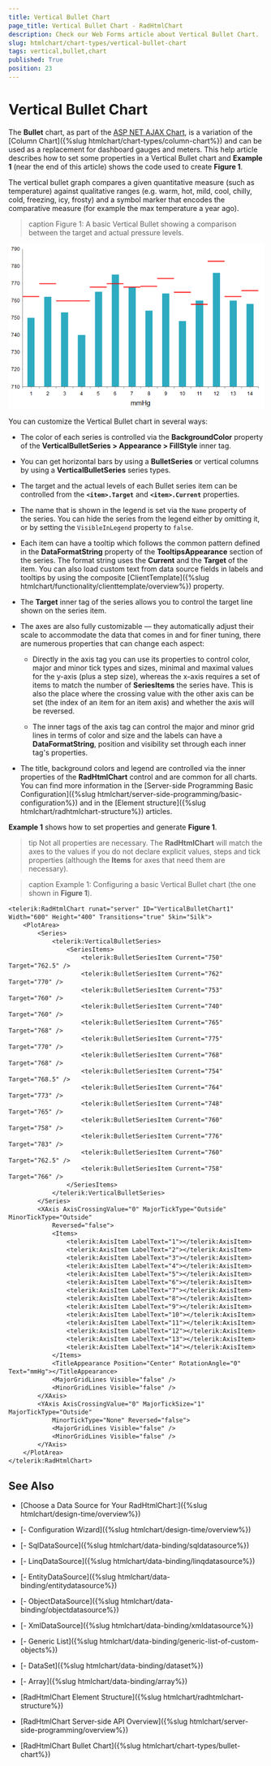 ```yaml
---
title: Vertical Bullet Chart
page_title: Vertical Bullet Chart - RadHtmlChart
description: Check our Web Forms article about Vertical Bullet Chart.
slug: htmlchart/chart-types/vertical-bullet-chart
tags: vertical,bullet,chart
published: True
position: 23
---
```


# Vertical Bullet Chart


The **Bullet** chart, as part of the [ASP NET AJAX Chart](https://www.telerik.com/products/aspnet-ajax/html-chart.aspx), is a variation of the [Column Chart]({%slug htmlchart/chart-types/column-chart%}) and can be used as a replacement for dashboard gauges and meters. This help article describes how to set some properties in a  Vertical Bullet chart and **Example 1** (near the end of this article) shows the code used to create **Figure 1**.

The vertical bullet graph compares a given quantitative measure (such as temperature) against qualitative ranges (e.g. warm, hot, mild, cool, chilly, cold, freezing, icy, frosty) and a symbol marker that encodes the comparative measure (for example the max temperature a year ago).

>caption Figure 1: A basic Vertical Bullet showing a comparison between the target and actual pressure levels.

![htmlchart-bulletchart-simple-example](images/htmlchart-vertical-bullet-chart.png)

You can customize the Vertical Bullet chart in several ways:

* The color of each series is controlled via the **BackgroundColor** property of the **VerticalBulletSeries > Appearance > FillStyle** inner tag.

* You can get horizontal bars by using a **BulletSeries** or vertical columns by using a **VerticalBulletSeries** series types. 

* The target and the actual levels of each Bullet series item can be controlled from the **`<item>.Target`** and **`<item>.Current`** properties. 

* The name that is shown in the legend is set via the `Name` property of the series. You can hide the series from the legend either by omitting it, or by setting the `VisibleInLegend` property to `false`.

* Each item can have a tooltip which follows the common pattern defined in the **DataFormatString** property of the **TooltipsAppearance** section of the series. The format string uses the **Current** and the **Target** of the item. You can also load custom text from data source fields in labels and tooltips by using the composite [ClientTemplate]({%slug htmlchart/functionality/clienttemplate/overview%}) property.

* The **Target** inner tag of the series allows you to control the target line shown on the series item.

* The axes are also fully customizable — they automatically adjust their scale to accommodate the data that comes in and for finer tuning, there are numerous properties that can change each aspect:

	* Directly in the axis tag you can use its properties to control color, major and minor tick types and sizes, minimal and maximal values for the y-axis (plus a step size), whereas the x-axis requires a set of items to match the number of **SeriesItems** the series have. This is also the place where the crossing value with the other axis can be set (the index of an item for an item axis) and whether the axis will be reversed.
	
	* The inner tags of the axis tag can control the major and minor grid lines in terms of color and size and the labels can have a **DataFormatString**, position and visibility set through each inner tag's properties.

* The title, background colors and legend are controlled via the inner properties of the **RadHtmlChart** control and are common for all charts. You can find more information in the [Server-side Programming Basic Configuration]({%slug htmlchart/server-side-programming/basic-configuration%}) and in the [Element structure]({%slug htmlchart/radhtmlchart-structure%}) articles.

**Example 1** shows how to set properties and generate **Figure 1**.

>tip Not all properties are necessary. The **RadHtmlChart** will match the axes to the values if you do not declare explicit values, steps and tick properties (although the **Items** for axes that need them are necessary).

>caption Example 1: Configuring a basic Vertical Bullet chart (the one shown in **Figure 1**).

````ASP.NET
<telerik:RadHtmlChart runat="server" ID="VerticalBulletChart1" Width="600" Height="400" Transitions="true" Skin="Silk">
    <PlotArea>
        <Series>
            <telerik:VerticalBulletSeries>
                <SeriesItems>
                    <telerik:BulletSeriesItem Current="750" Target="762.5" />
                    <telerik:BulletSeriesItem Current="762" Target="770" />
                    <telerik:BulletSeriesItem Current="753" Target="760" />
                    <telerik:BulletSeriesItem Current="740" Target="760" />
                    <telerik:BulletSeriesItem Current="765" Target="768" />
                    <telerik:BulletSeriesItem Current="775" Target="770" />
                    <telerik:BulletSeriesItem Current="768" Target="768" />
                    <telerik:BulletSeriesItem Current="754" Target="768.5" />
                    <telerik:BulletSeriesItem Current="764" Target="773" />
                    <telerik:BulletSeriesItem Current="748" Target="765" />
                    <telerik:BulletSeriesItem Current="760" Target="758" />
                    <telerik:BulletSeriesItem Current="776" Target="783" />
                    <telerik:BulletSeriesItem Current="760" Target="762.5" />
                    <telerik:BulletSeriesItem Current="758" Target="766" />
                </SeriesItems>
            </telerik:VerticalBulletSeries>
        </Series>
        <XAxis AxisCrossingValue="0" MajorTickType="Outside" MinorTickType="Outside"
            Reversed="false">
            <Items>
                <telerik:AxisItem LabelText="1"></telerik:AxisItem>
                <telerik:AxisItem LabelText="2"></telerik:AxisItem>
                <telerik:AxisItem LabelText="3"></telerik:AxisItem>
                <telerik:AxisItem LabelText="4"></telerik:AxisItem>
                <telerik:AxisItem LabelText="5"></telerik:AxisItem>
                <telerik:AxisItem LabelText="6"></telerik:AxisItem>
                <telerik:AxisItem LabelText="7"></telerik:AxisItem>
                <telerik:AxisItem LabelText="8"></telerik:AxisItem>
                <telerik:AxisItem LabelText="9"></telerik:AxisItem>
                <telerik:AxisItem LabelText="10"></telerik:AxisItem>
                <telerik:AxisItem LabelText="11"></telerik:AxisItem>
                <telerik:AxisItem LabelText="12"></telerik:AxisItem>
                <telerik:AxisItem LabelText="13"></telerik:AxisItem>
                <telerik:AxisItem LabelText="14"></telerik:AxisItem>
            </Items>
            <TitleAppearance Position="Center" RotationAngle="0" Text="mmHg"></TitleAppearance>
            <MajorGridLines Visible="false" />
            <MinorGridLines Visible="false" />
        </XAxis>
        <YAxis AxisCrossingValue="0" MajorTickSize="1" MajorTickType="Outside"
            MinorTickType="None" Reversed="false">
            <MajorGridLines Visible="false" />
            <MinorGridLines Visible="false" />
        </YAxis>
    </PlotArea>
</telerik:RadHtmlChart>
````

## See Also

 * [Choose a Data Source for Your RadHtmlChart:]({%slug htmlchart/design-time/overview%})

 * [- Configuration Wizard]({%slug htmlchart/design-time/overview%})

 * [- SqlDataSource]({%slug htmlchart/data-binding/sqldatasource%})

 * [- LinqDataSource]({%slug htmlchart/data-binding/linqdatasource%})

 * [- EntityDataSource]({%slug htmlchart/data-binding/entitydatasource%})

 * [- ObjectDataSource]({%slug htmlchart/data-binding/objectdatasource%})

 * [- XmlDataSource]({%slug htmlchart/data-binding/xmldatasource%})

 * [- Generic List]({%slug htmlchart/data-binding/generic-list-of-custom-objects%})

 * [- DataSet]({%slug htmlchart/data-binding/dataset%})

 * [- Array]({%slug htmlchart/data-binding/array%})

 * [RadHtmlChart Element Structure]({%slug htmlchart/radhtmlchart-structure%})

 * [RadHtmlChart Server-side API Overview]({%slug htmlchart/server-side-programming/overview%})

 * [RadHtmlChart Bullet Chart]({%slug htmlchart/chart-types/bullet-chart%})

